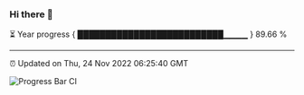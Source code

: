 ### Hi there 👋

⏳ Year progress { ██████████████████████████▁▁▁▁ } 89.66 %

---

⏰ Updated on Thu, 24 Nov 2022 06:25:40 GMT

![Progress Bar CI](https://github.com/ZhaoGui/ZhaoGui/workflows/Progress%20Bar%20CI/badge.svg)
